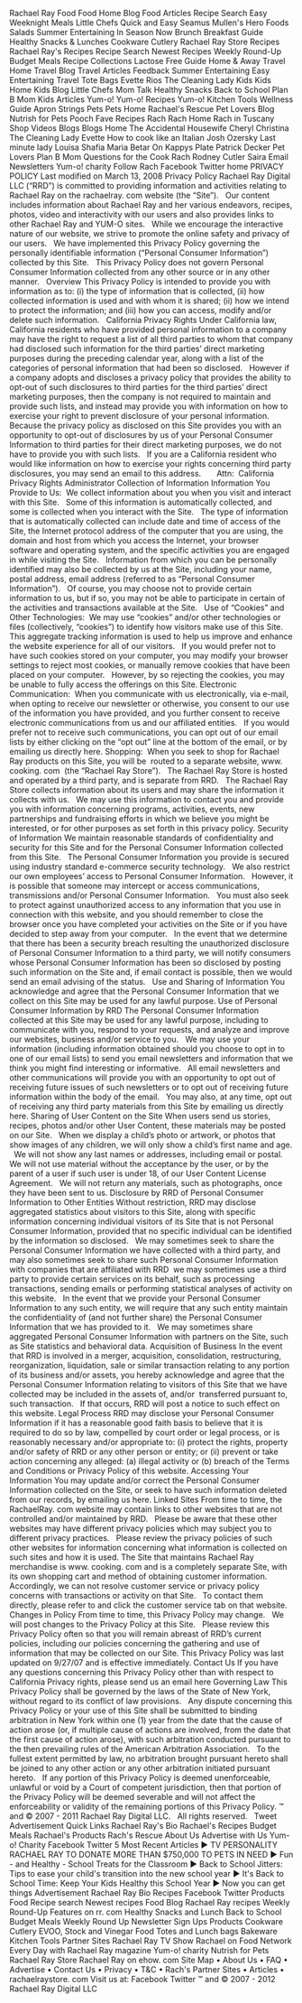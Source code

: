 Rachael Ray Food Food Home Blog Food Articles Recipe Search Easy Weeknight Meals Little Chefs Quick and Easy Seamus Mullen's Hero Foods Salads Summer Entertaining In Season Now Brunch Breakfast Guide Healthy Snacks & Lunches Cookware Cutlery Rachael Ray Store Recipes Rachael Ray's Recipes Recipe Search Newest Recipes Weekly Round-Up Budget Meals Recipe Collections Lactose Free Guide Home & Away Travel Home Travel Blog Travel Articles Feedback Summer Entertaining Easy Entertaining Travel Tote Bags Evette Rios The Cleaning Lady Kids Kids Home Kids Blog Little Chefs Mom Talk Healthy Snacks Back to School Plan B Mom Kids Articles Yum-o! Yum-o! Recipes Yum-o! Kitchen Tools Wellness Guide Apron Strings Pets Pets Home Rachael's Rescue Pet Lovers Blog Nutrish for Pets Pooch Fave Recipes Rach Rach Home Rach in Tuscany Shop Videos Blogs Blogs Home The Accidental Housewife Cheryl Christina The Cleaning Lady Evette How to cook like an Italian Josh Ozersky Last minute lady Louisa Shafia Maria Betar On Kappys Plate Patrick Decker Pet Lovers Plan B Mom Questions for the Cook Rach Rodney Cutler Saira Email Newsletters Yum-o! charity Follow Rach Facebook Twitter home PRIVACY POLICY Last modified on March 13, 2008 Privacy Policy Rachael Ray Digital LLC (“RRD”) is committed to providing information and activities relating to Rachael Ray on the rachaelray. com website (the “Site”).   Our content includes information about Rachael Ray and her various endeavors, recipes, photos, video and interactivity with our users and also provides links to other Rachael Ray and YUM-O sites.   While we encourage the interactive nature of our website, we strive to promote the online safety and privacy of our users.   We have implemented this Privacy Policy governing the personally identifiable information (“Personal Consumer Information”) collected by this Site.   This Privacy Policy does not govern Personal Consumer Information collected from any other source or in any other manner.   Overview This Privacy Policy is intended to provide you with information as to: (i) the type of information that is collected, (ii) how collected information is used and with whom it is shared; (ii) how we intend to protect the information; and (iii) how you can access, modify and/or delete such information.   California Privacy Rights Under California law, California residents who have provided personal information to a company may have the right to request a list of all third parties to whom that company had disclosed such information for the third parties’ direct marketing purposes during the preceding calendar year, along with a list of the categories of personal information that had been so disclosed.   However if a company adopts and discloses a privacy policy that provides the ability to opt-out of such disclosures to third parties for the third parties’ direct marketing purposes, then the company is not required to maintain and provide such lists, and instead may provide you with information on how to exercise your right to prevent disclosure of your personal information.   Because the privacy policy as disclosed on this Site provides you with an opportunity to opt-out of disclosures by us of your Personal Consumer Information to third parties for their direct marketing purposes, we do not have to provide you with such lists.   If you are a California resident who would like information on how to exercise your rights concerning third party disclosures, you may send an email to this address.       Attn:  California Privacy Rights Administrator Collection of Information Information You Provide to Us:  We collect information about you when you visit and interact with this Site.   Some of this information is automatically collected, and some is collected when you interact with the Site.   The type of information that is automatically collected can include date and time of access of the Site, the Internet protocol address of the computer that you are using, the domain and host from which you access the Internet, your browser software and operating system, and the specific activities you are engaged in while visiting the Site.   Information from which you can be personally identified may also be collected by us at the Site, including your name, postal address, email address (referred to as “Personal Consumer Information”).   Of course, you may choose not to provide certain information to us, but if so, you may not be able to participate in certain of the activities and transactions available at the Site.   Use of “Cookies” and Other Technologies:  We may use “cookies” and/or other technologies or files (collectively, “cookies”) to identify how visitors make use of this Site.   This aggregate tracking information is used to help us improve and enhance the website experience for all of our visitors.   If you would prefer not to have such cookies stored on your computer, you may modify your browser settings to reject most cookies, or manually remove cookies that have been placed on your computer.   However, by so rejecting the cookies, you may be unable to fully access the offerings on this Site. Electronic Communication:  When you communicate with us electronically, via e-mail, when opting to receive our newsletter or otherwise, you consent to our use of the information you have provided, and you further consent to receive electronic communications from us and our affiliated entities.   If you would prefer not to receive such communications, you can opt out of our email lists by either clicking on the “opt out” line at the bottom of the email, or by emailing us directly here. Shopping:  When you seek to shop for Rachael Ray products on this Site, you will be  routed to a separate website, www. cooking. com  (the “Rachael Ray Store”).   The Rachael Ray Store is hosted and operated by a third party, and is separate from RRD.   The Rachael Ray Store collects information about its users and may share the information it collects with us.   We may use this information to contact you and provide you with information concerning programs, activities, events, new partnerships and fundraising efforts in which we believe you might be interested, or for other purposes as set forth in this privacy policy. Security of Information We maintain reasonable standards of confidentiality and security for this Site and for the Personal Consumer Information collected from this Site.   The Personal Consumer Information you provide is secured using industry standard e-commerce security technology.   We also restrict our own employees’ access to Personal Consumer Information.   However, it is possible that someone may intercept or access communications, transmissions and/or Personal Consumer Information.   You must also seek to protect against unauthorized access to any information that you use in connection with this website, and you should remember to close the browser once you have completed your activities on the Site or if you have decided to step away from your computer.   In the event that we determine that there has been a security breach resulting the unauthorized disclosure of Personal Consumer Information to a third party, we will notify consumers whose Personal Consumer Information has been so disclosed by posting such information on the Site and, if email contact is possible, then we would send an email advising of the status.   Use and Sharing of Information You acknowledge and agree that the Personal Consumer Information that we collect on this Site may be used for any lawful purpose. Use of Personal Consumer Information by RRD The Personal Consumer Information collected at this Site may be used for any lawful purpose, including to communicate with you, respond to your requests, and analyze and improve our websites, business and/or service to you.   We may use your information (including information obtained should you choose to opt in to one of our email lists) to send you email newsletters and information that we think you might find interesting or informative.   All email newsletters and other communications will provide you with an opportunity to opt out of receiving future issues of such newsletters or to opt out of receiving future information within the body of the email.   You may also, at any time, opt out of receiving any third party materials from this Site by emailing us directly here. Sharing of User Content on the Site When users send us stories, recipes, photos and/or other User Content, these materials may be posted on our Site.   When we display a child’s photo or artwork, or photos that show images of any children, we will only show a child’s first name and age.   We will not show any last names or addresses, including email or postal.   We will not use material without the acceptance by the user, or by the parent of a user if such user is under 18, of our User Content License Agreement.   We will not return any materials, such as photographs, once they have been sent to us. Disclosure by RRD of Personal Consumer Information to Other Entities Without restriction, RRD may disclose aggregated statistics about visitors to this Site, along with specific information concerning individual visitors of its Site that is not Personal Consumer Information, provided that no specific individual can be identified by the information so disclosed.   We may sometimes seek to share the Personal Consumer Information we have collected with a third party, and may also sometimes seek to share such Personal Consumer Information with companies that are affiliated with RRD  we may sometimes use a third party to provide certain services on its behalf, such as processing transactions, sending emails or performing statistical analyses of activity on this website.   In the event that we provide your Personal Consumer Information to any such entity, we will require that any such entity maintain the confidentiality of (and not further share) the Personal Consumer Information that we has provided to it.   We may sometimes share aggregated Personal Consumer Information with partners on the Site, such as Site statistics and behavioral data. Acquisition of Business In the event that RRD is involved in a merger, acquisition, consolidation, restructuring, reorganization, liquidation, sale or similar transaction relating to any portion of its business and/or assets, you hereby acknowledge and agree that the Personal Consumer Information relating to visitors of this Site that we have collected may be included in the assets of, and/or  transferred pursuant to, such transaction.   If that occurs, RRD will post a notice to such effect on this website. Legal Process RRD may disclose your Personal Consumer Information if it has a reasonable good faith basis to believe that it is required to do so by law, compelled by court order or legal process, or is reasonably necessary and/or appropriate to: (i) protect the rights, property and/or safety of RRD or any other person or entity; or (ii) prevent or take action concerning any alleged: (a) illegal activity or (b) breach of the Terms and Conditions or Privacy Policy of this website. Accessing Your Information You may update and/or correct the Personal Consumer Information collected on the Site, or seek to have such information deleted from our records, by emailing us here. Linked Sites From time to time, the RachaelRay. com website may contain links to other websites that are not controlled and/or maintained by RRD.   Please be aware that these other websites may have different privacy policies which may subject you to different privacy practices.   Please review the privacy policies of such other websites for information concerning what information is collected on such sites and how it is used. The Site that maintains Rachael Ray merchandise is www. cooking. com and is a completely separate Site, with its own shopping cart and method of obtaining customer information.   Accordingly, we can not resolve customer service or privacy policy concerns with transactions or activity on that Site.   To contact them directly, please refer to and click the customer service tab on that website. Changes in Policy From time to time, this Privacy Policy may change.   We will post changes to the Privacy Policy at this Site.   Please review this Privacy Policy often so that you will remain abreast of RRD’s current policies, including our policies concerning the gathering and use of information that may be collected on our Site. This Privacy Policy was last updated on 9/27/07 and is effective immediately. Contact Us If you have any questions concerning this Privacy Policy other than with respect to California Privacy rights, please send us an email here Governing Law This Privacy Policy shall be governed by the laws of the State of New York, without regard to its conflict of law provisions.   Any dispute concerning this Privacy Policy or your use of this Site shall be submitted to binding arbitration in New York within one (1) year from the date that the cause of action arose (or, if multiple cause of actions are involved, from the date that the first cause of action arose), with such arbitration conducted pursuant to the then prevailing rules of the American Arbitration Association.   To the fullest extent permitted by law, no arbitration brought pursuant hereto shall be joined to any other action or any other arbitration initiated pursuant hereto.   If any portion of this Privacy Policy is deemed unenforceable, unlawful or void by a Court of competent jurisdiction, then that portion of the Privacy Policy will be deemed severable and will not affect the enforceability or validity of the remaining portions of this Privacy Policy. ™ and © 2007 - 2011 Rachael Ray Digital LLC.   All rights reserved.   Tweet Advertisement Quick Links Rachael Ray's Bio Rachael's Recipes Budget Meals Rachael's Products Rach's Rescue About Us Advertise with Us Yum-o! Charity Facebook Twitter 5 Most Recent Articles ► TV PERSONALITY RACHAEL RAY TO DONATE MORE THAN $750,000 TO PETS IN NEED ► Fun - and Healthy - School Treats for the Classroom ► Back to School Jitters: Tips to ease your child's transition into the new school year ► It's Back to School Time: Keep Your Kids Healthy this School Year ► Now you can get things Advertisement Rachael Ray Bio Recipes Facebook Twitter Products Food Recipe search Newest recipes Food Blog Rachael Ray recipes Weekly Round-Up Features on rr. com Healthy Snacks and Lunch Back to School Budget Meals Weekly Round Up Newsletter Sign Ups Products Cookware Cutlery EVOO, Stock and Vinegar Food Totes and Lunch bags Bakeware Kitchen Tools Partner Sites Rachael Ray TV Show Rachael on Food Network Every Day with Rachael Ray magazine Yum-o! charity Nutrish for Pets Rachael Ray Store Rachael Ray on ehow. com Site Map • About Us • FAQ • Advertise • Contact Us • Privacy • T&C • Rach's Partner Sites • Articles • rachaelraystore. com Visit us at: Facebook Twitter ™ and © 2007 - 2012 Rachael Ray Digital LLC